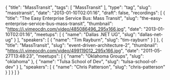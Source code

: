 {
  "title": "MassTransit",
  "tags": [
    "MassTransit"
  ],
  "type": "tag",
  "slug": "masstransit",
  "date": "2013-01-10T02:01:16",
  "draft": false,
  "recordings": [
    {
      "title": "The Easy Enterprise Service Bus: Mass Transit",
      "slug": "the-easy-enterprise-service-bus-mass-transit",
      "thumbnail": "https://i.vimeocdn.com/video/485086496_295x166.jpg",
      "date": "2013-01-10T02:01:16",
      "meetups": [
        {
          "name": "Dallas .NET UG",
          "slug": "dallas-net-ug"
        }
      ],
      "speakers": [
        {
          "name": "Tim Rayburn",
          "slug": "tim-rayburn"
        }
      ]
    },
    {
      "title": "MassTransit",
      "slug": "event-driven-architecture-2",
      "thumbnail": "https://i.vimeocdn.com/video/499119012_295x166.jpg",
      "date": "2011-05-27T13:48:23",
      "meetups": [
        {
          "name": "Oklahoma Groups",
          "slug": "oklahoma"
        },
        {
          "name": "Tulsa School of Dev",
          "slug": "tulsa-school-of-dev"
        }
      ],
      "speakers": [
        {
          "name": "Chris Patterson",
          "slug": "chris-patterson"
        }
      ]
    }
  ]
}
